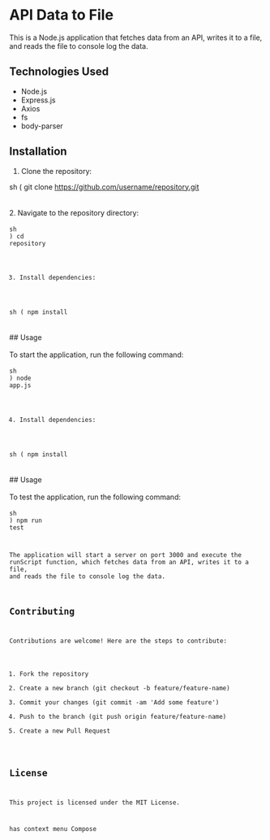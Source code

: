 # API Data to File

This is a Node.js application that fetches data from an API, writes it to a file, and reads the file to console log the data.

## Technologies Used

- Node.js
- Express.js
- Axios
- fs
- body-parser

## Installation

1. Clone the repository:

sh
\(&nbsp;git&nbsp;clone&nbsp;https://github.com/username/repository.git<br></code><br><br>2. Navigate to the repository directory:<br><br><code>sh<br>\) cd repository


3. Install dependencies:

sh
\(&nbsp;npm&nbsp;install<br></code><br><br>## Usage<br><br>To start the application, run the following command:<br><br><code>sh<br>\) node app.js

4. Install dependencies:

sh
\(&nbsp;npm&nbsp;install<br></code><br><br>## Usage<br><br>To test the application, run the following command:<br><br><code>sh<br>\) npm run test



The application will start a server on port 3000 and execute the runScript function, which fetches data from an API, writes it to a file, and reads the file to console log the data.

## Contributing

Contributions are welcome! Here are the steps to contribute:

1. Fork the repository
2. Create a new branch (git checkout -b feature/feature-name)
3. Commit your changes (git commit -am 'Add some feature')
4. Push to the branch (git push origin feature/feature-name)
5. Create a new Pull Request

## License

This project is licensed under the MIT License.

has context menu
Compose
